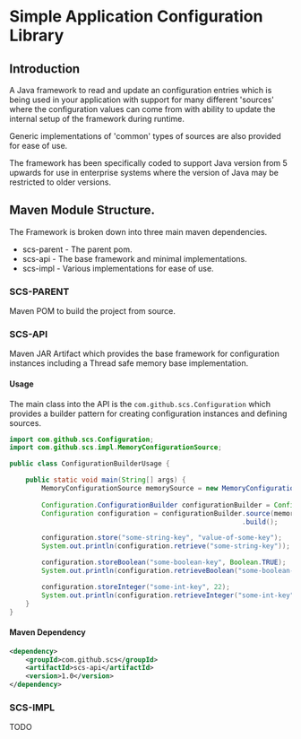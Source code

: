 # Simple Application Configuration Library

## Introduction

A Java framework to read and update an configuration entries which is being used in your 
application with support for many different 'sources' where the configuration values can 
come from with ability to update the internal setup of the framework during runtime. 

Generic implementations of 'common' types of sources are also provided for ease of use.

The framework has been specifically coded to support Java version from 5 upwards for use in 
enterprise systems where the version of Java may be restricted to older versions.

## Maven Module Structure.

The Framework is broken down into three main maven dependencies.
 - scs-parent - The parent pom.
 - scs-api - The base framework and minimal implementations.
 - scs-impl - Various implementations for ease of use.
 
### SCS-PARENT
Maven POM to build the project from source.
 
### SCS-API
Maven JAR Artifact which provides the base framework for configuration instances including a
Thread safe memory base implementation.

#### Usage
The main class into the API is the ```com.github.scs.Configuration``` which provides a builder 
pattern for creating configuration instances and defining sources.

```java
import com.github.scs.Configuration;
import com.github.scs.impl.MemoryConfigurationSource;

public class ConfigurationBuilderUsage {

    public static void main(String[] args) {
        MemoryConfigurationSource memorySource = new MemoryConfigurationSource();
        
        Configuration.ConfigurationBuilder configurationBuilder = Configuration.builder();
        Configuration configuration = configurationBuilder.source(memorySource)
                                                          .build();

        configuration.store("some-string-key", "value-of-some-key");
        System.out.println(configuration.retrieve("some-string-key"));

        configuration.storeBoolean("some-boolean-key", Boolean.TRUE);
        System.out.println(configuration.retrieveBoolean("some-boolean-key"));

        configuration.storeInteger("some-int-key", 22);
        System.out.println(configuration.retrieveInteger("some-int-key"));
    }
}
```

#### Maven Dependency
```xml
<dependency>
    <groupId>com.github.scs</groupId>
    <artifactId>scs-api</artifactId>
    <version>1.0</version>
</dependency>
```

### SCS-IMPL
TODO